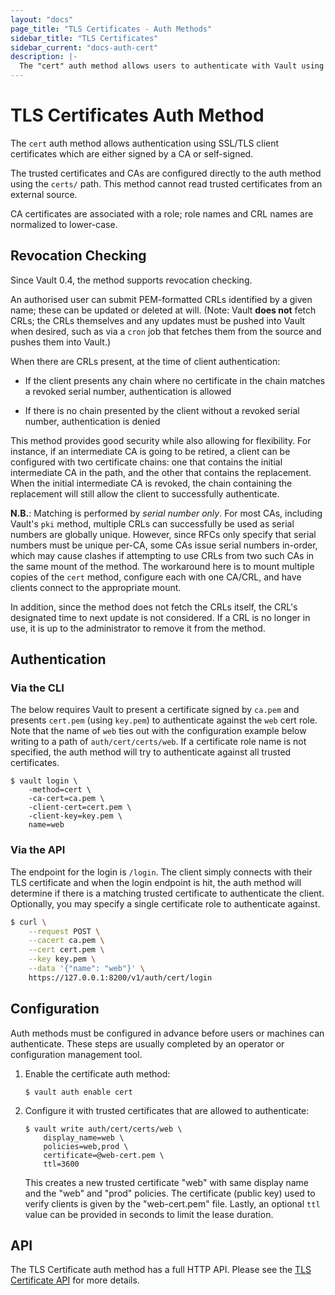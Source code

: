 ```yaml
---
layout: "docs"
page_title: "TLS Certificates - Auth Methods"
sidebar_title: "TLS Certificates"
sidebar_current: "docs-auth-cert"
description: |-
  The "cert" auth method allows users to authenticate with Vault using TLS client certificates.
---
```


# TLS Certificates Auth Method

The `cert` auth method allows authentication using SSL/TLS client certificates
which are either signed by a CA or self-signed.

The trusted certificates and CAs are configured directly to the auth method
using the `certs/` path. This method cannot read trusted certificates from an
external source.

CA certificates are associated with a role; role names and CRL names are normalized to
lower-case.

## Revocation Checking

Since Vault 0.4, the method supports revocation checking.

An authorised user can submit PEM-formatted CRLs identified by a given name;
these can be updated or deleted at will. (Note: Vault **does not** fetch CRLs;
the CRLs themselves and any updates must be pushed into Vault when desired,
such as via a `cron` job that fetches them from the source and pushes them into
Vault.)

When there are CRLs present, at the time of client authentication:

* If the client presents any chain where no certificate in the chain matches a
  revoked serial number, authentication is allowed

* If there is no chain presented by the client without a revoked serial number,
  authentication is denied

This method provides good security while also allowing for flexibility. For
instance, if an intermediate CA is going to be retired, a client can be
configured with two certificate chains: one that contains the initial
intermediate CA in the path, and the other that contains the replacement. When
the initial intermediate CA is revoked, the chain containing the replacement
will still allow the client to successfully authenticate.

**N.B.**: Matching is performed by *serial number only*. For most CAs,
including Vault's `pki` method, multiple CRLs can successfully be used as
serial numbers are globally unique. However, since RFCs only specify that
serial numbers must be unique per-CA, some CAs issue serial numbers in-order,
which may cause clashes if attempting to use CRLs from two such CAs in the same
mount of the method. The workaround here is to mount multiple copies of the
`cert` method, configure each with one CA/CRL, and have clients connect to the
appropriate mount.

In addition, since the method does not fetch the CRLs itself, the CRL's
designated time to next update is not considered. If a CRL is no longer in use,
it is up to the administrator to remove it from the method.

## Authentication

### Via the CLI

The below requires Vault to present a certificate signed by `ca.pem` and
presents `cert.pem` (using `key.pem`) to authenticate against the `web` cert
role. Note that the name of `web` ties out with the configuration example 
below writing to a path of `auth/cert/certs/web`. If a certificate role name 
is not specified, the auth method will try to authenticate against all trusted 
certificates.

```
$ vault login \
    -method=cert \
    -ca-cert=ca.pem \
    -client-cert=cert.pem \
    -client-key=key.pem \
    name=web
```

### Via the API

The endpoint for the login is `/login`. The client simply connects with their
TLS certificate and when the login endpoint is hit, the auth method will
determine if there is a matching trusted certificate to authenticate the client.
Optionally, you may specify a single certificate role to authenticate against.

```sh
$ curl \
    --request POST \
    --cacert ca.pem \
    --cert cert.pem \
    --key key.pem \
    --data '{"name": "web"}' \
    https://127.0.0.1:8200/v1/auth/cert/login
```

## Configuration

Auth methods must be configured in advance before users or machines can
authenticate. These steps are usually completed by an operator or configuration
management tool.

1. Enable the certificate auth method:

    ```text
    $ vault auth enable cert
    ```

1. Configure it with trusted certificates that are allowed to authenticate:

    ```text
    $ vault write auth/cert/certs/web \
        display_name=web \
        policies=web,prod \
        certificate=@web-cert.pem \
        ttl=3600
    ```

    This creates a new trusted certificate "web" with same display name and the
    "web" and "prod" policies. The certificate (public key) used to verify
    clients is given by the "web-cert.pem" file. Lastly, an optional `ttl` value
    can be provided in seconds to limit the lease duration.

## API

The TLS Certificate auth method has a full HTTP API. Please see the
[TLS Certificate API](/api/auth/cert/index.html) for more details.
